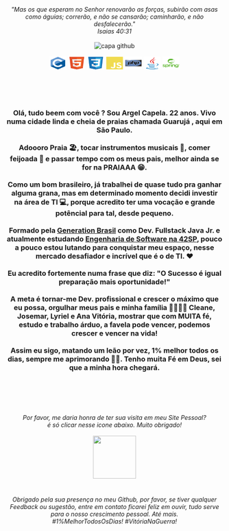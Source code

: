 <div id="container" align="center">
<i>"Mas os que esperam no Senhor renovarão as forças, subirão com asas como águias; correrão, e não se cansarão; caminharão, e não desfalecerão." <br>Isaias 40:31 <br></i><br>
 
<img src="https://i.imgur.com/ArR1PnR.jpg" alt="capa github">
<div style="display: inline_block"><br>
 <img align="center" alt="gel-c" height="30" width="40" src="https://raw.githubusercontent.com/devicons/devicon/master/icons/c/c-original.svg" m> 
  
   <img align="center" alt="gel-HTML" height="30" width="40" src="https://raw.githubusercontent.com/devicons/devicon/master/icons/html5/html5-original.svg">
   <img align="center" alt="gel-CSS" height="30" width="40" src="https://raw.githubusercontent.com/devicons/devicon/master/icons/css3/css3-original.svg">
 <img align="center" alt="gel-Js" height="30" width="40" src="https://raw.githubusercontent.com/devicons/devicon/master/icons/javascript/javascript-plain.svg">
     <img align="center" alt="gel-php" height="30" width="40" src="https://raw.githubusercontent.com/devicons/devicon/master/icons/php/php-original.svg">
 
   <img align="center" alt="gel-java" height="30" width="40" src="https://raw.githubusercontent.com/devicons/devicon/master/icons/java/java-original.svg">
   <img align="center" alt="gel-spring" height="30" width="40" src="https://raw.githubusercontent.com/devicons/devicon/master/icons/spring/spring-original-wordmark.svg">


   
</div>
 <br>
<br>
<br>
<br> 
 
<h3>
Olá, tudo beem com você ? Sou Argel Capela. 22 anos. Vivo numa cidade linda e cheia de praias chamada Guarujá , aqui em São Paulo. <br><br>
Adoooro Praia 🏖, tocar instrumentos musicais 🎸, comer feijoada 🍛 e passar tempo com os meus pais, melhor ainda se for na PRAIAAA 😁. <br><br>
Como um bom brasileiro, já trabalhei de quase tudo pra ganhar alguma grana, mas em determinado momento decidi investir na área de TI 💻, porque acredito ter uma vocação e grande potêncial para tal, desde pequeno. <br><br>
 Formado pela <a href="https://brazil.generation.org/sao-paulo/pessoa-desenvolvedora-web/">Generation Brasil</a> como Dev. Fullstack Java Jr. e atualmente estudando <a href="https://www.42sp.org.br/">Engenharia de Software na 42SP</a>, pouco a pouco estou lutando para conquistar meu espaço, nesse mercado desafiador e incrível que é o de TI. ❤ <br><br>
Eu acredito fortemente numa frase que diz: <b>"O Sucesso é igual preparação mais oportunidade!"</b><br><br>
A meta é tornar-me Dev. profissional e crescer o máximo que eu possa, orgulhar meus pais e minha família 👨‍👩‍👧‍👧 Cleane, Josemar, Lyriel e Ana Vitória, mostrar que com MUITA fé, estudo e trabalho árduo, a favela pode vencer, podemos crescer e vencer na vida!<br><br>
Assim eu sigo, matando um leão por vez, 1% melhor todos os dias, sempre me aprimorando 🤼‍♂️. Tenho muita Fé em Deus, sei que a minha hora chegará.<br>
</h3>
 
<br>
<br>
<br>
<br>

<i>Por favor, me daria honra de ter sua visita em meu Site Pessoal? <br> é só clicar nesse icone abaixo. Muito obrigado!<br></i><br>
<a href="http://www.argelcapela.rf.gd/?i=2"><img src="https://i.imgur.com/iFxsoep.jpg" width="100px" height="100px"></a></a>
<br><br>
<h6>Obrigado pela sua presença no meu Github, por favor, se tiver qualquer Feedback ou sugestão, entre em contato ficarei feliz em ouvir, tudo serve para o nosso crescimento pessoal. Até mais.<br>#1%MelhorTodosOsDias! #VitóriaNaGuerra!</h6>




</div>
